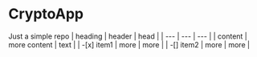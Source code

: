 # CryptoApp
Just a simple repo
| heading | header | head |
| --- | --- | --- |
| content | more content | text |
| -[x] item1 | more | more |
| -[] item2 | more | more |
